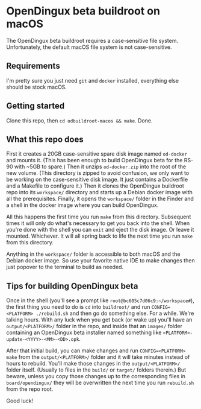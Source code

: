 # OpenDingux beta buildroot on macOS

The OpenDingux beta buildroot requires a case-sensitive file system. Unfortunately, the default macOS file system is not case-sensitive.

## Requirements

I'm pretty sure you just need `git` and `docker` installed, everything else should be stock macOS.

## Getting started

Clone this repo, then `cd odbuildroot-macos && make`. Done.

## What this repo does

First it creates a 20GB case-sensitive spare disk image named `od-docker` and mounts it. (This has been enough to build OpenDingux beta for the RS-90 with ~5GB to spare.) Then it unzips `od-docker.zip` into the root of the new volume. (This directory is zipped to avoid confusion, we only want to be working on the case-sensitive disk image. It just contains a Dockerfile and a Makefile to configure it.) Then it clones the OpenDingux buildroot repo into its `workspace/` directory and starts up a Debian docker image with all the prerequisites. Finally, it opens the `workspace/` folder in the Finder and a shell in the docker image where you can build OpenDingux.

All this happens the first time you run `make` from this directory. Subsequent times it will only do what's necessary to get you back into the shell. When you're done with the shell you can `exit` and eject the disk image. Or leave it mounted. Whichever. It will all spring back to life the next time you run `make` from this directory.

Anything in the `workspace/` folder is accessible to both macOS and the Debian docker image. So use your favorite native IDE to make changes then just popover to the terminal to build as needed.

## Tips for building OpenDingux beta

Once in the shell (you'll see a prompt like `root@bc605c7d06c9:~/workspace#`), the first thing you need to do is `cd` into `buildroot/` and run `CONFIG=<PLATFORM> ./rebuild.sh` and then go do something else. For a while. We're talking hours. With any luck when you get back (or wake up) you'll have an `output/<PLATFORM>/` folder in the repo, and inside that an `images/` folder containing an OpenDingux beta installer named something like `<PLATFORM>-update-<YYYY>-<MM>-<DD>.opk`.

After that initial build, you can make changes and run `CONFIG=<PLATFORM> make` from the `output/<PLATFORM>/` folder and it will take minutes instead of hours to rebuild. You'll make those changes in the `output/<PLATFORM>/` folder itself. (Usually to files in the `build/` or `target/` folders therein.) But beware, unless you copy those changes up to the corresponding files in `board/opendingux/` they will be overwritten the next time you run `rebuild.sh` from the repo root.

Good luck!